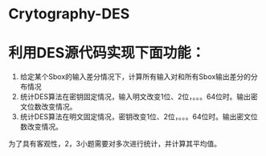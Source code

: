 # Crytography-DES

# 利用DES源代码实现下面功能：
1. 给定某个Sbox的输入差分情况下，计算所有输入对和所有Sbox输出差分的分布情况
2. 统计DES算法在密钥固定情况，输入明文改变1位、2位，。。。64位时。输出密文位数改变情况。
3. 统计DES算法在明文固定情况，密钥改变1位、2位，。。。64位时。输出密文位数改变情况。

为了具有客观性，2，3小题需要对多次进行统计，并计算其平均值。
